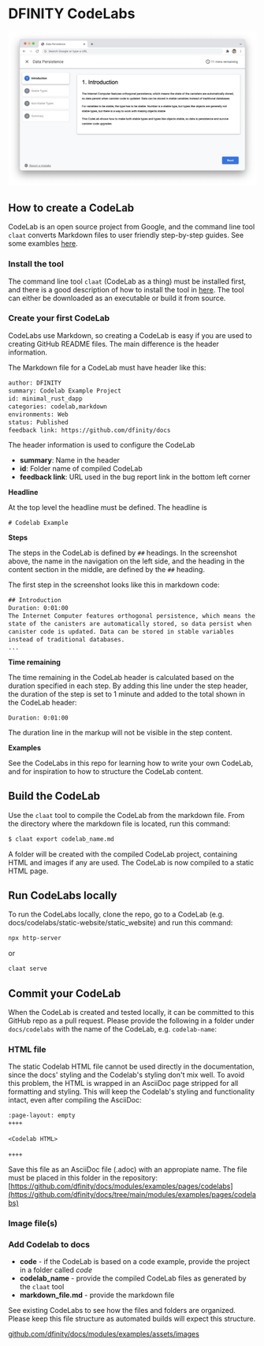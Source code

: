 # DFINITY CodeLabs

![CodeLabs](codelab.png)

## How to create a CodeLab
CodeLab is an open source project from Google, and the command line tool `claat` converts Markdown files to user friendly step-by-step guides. See some exambles [here](https://codelabs.developers.google.com).

### Install the tool
The command line tool `claat` (CodeLab as a thing) must be installed first, and there is a good description of how to install the tool in [here](https://github.com/googlecodelabs/tools/tree/main/claat). The tool can either be downloaded as an executable or build it from source.

### Create your first CodeLab
CodeLabs use Markdown, so creating a CodeLab is easy if you are used to creating GitHub README files. The main difference is the header information. 

The Markdown file for a CodeLab must have header like this:
``` 
author: DFINITY
summary: Codelab Example Project
id: minimal_rust_dapp
categories: codelab,markdown
environments: Web
status: Published
feedback link: https://github.com/dfinity/docs
```

The header information is used to configure the CodeLab
- **summary**: Name in the header
- **id**: Folder name of compiled CodeLab
- **feedback link**: URL used in the bug report link in the bottom left corner

**Headline**

At the top level the headline must be defined. The headline is 

```
# Codelab Example
```

**Steps**

The steps in the CodeLab is defined by `##` headings. In the screenshot above, the name in the navigation on the left side, and the heading in the content section in the middle, are defined by the `##` heading. 

The first step in the screenshot looks like this in markdown code:

```
## Introduction
Duration: 0:01:00
The Internet Computer features orthogonal persistence, which means the state of the canisters are automatically stored, so data persist when canister code is updated. Data can be stored in stable variables instead of traditional databases. 
...
```

**Time remaining**

The time remaining in the CodeLab header is calculated based on the duration specified in each step. By adding this line under the step header, the duration of the step is set to 1 minute and added to the total shown in the CodeLab header:

```
Duration: 0:01:00
```

The duration line in the markup will not be visible in the step content.

**Examples**

See the CodeLabs in this repo for learning how to write your own CodeLab, and for inspiration to how to structure the CodeLab content.

## Build the CodeLab
Use the `claat` tool to compile the CodeLab from the markdown file. From the directory where the markdown file is located, run this command:

```sh
$ claat export codelab_name.md
```

A folder will be created with the compiled CodeLab project, containing HTML and images if any are used. The CodeLab is now compiled to a static HTML page.

## Run CodeLabs locally
To run the CodeLabs locally, clone the repo, go to a CodeLab (e.g. docs/codelabs/static-website/static_website) and run this command:

```sh
npx http-server
```
or 
```sh
claat serve
```

## Commit your CodeLab
When the CodeLab is created and tested locally, it can be committed to this GitHub repo as a pull request. Please provide the following in a folder under `docs/codelabs` with the name of the CodeLab, e.g. `codelab-name`:
 
### HTML file
The static Codelab HTML file cannot be used directly in the documentation, since the docs' styling and the Codelab's styling don't mix well. To avoid this problem, the HTML is wrapped in an AsciiDoc page stripped for all formatting and styling. This will keep the Codelab's styling and functionality intact, even after compiling the AsciiDoc:

```
:page-layout: empty
++++

<Codelab HTML>

++++
```

Save this file as an AsciiDoc file (.adoc) with an appropiate name. The file must be placed in this folder in the repository: [https://github.com/dfinity/docs/modules/examples/pages/codelabs](https://github.com/dfinity/docs/tree/main/modules/examples/pages/codelabs)
 
### Image file(s)
 
 
 
### Add Codelab to docs
 
 

- **code** - if the CodeLab is based on a code example, provide the project in a folder called _code_
- **codelab_name** - provide the compiled CodeLab files as generated by the `claat` tool
- **markdown_file.md** - provide the markdown file

See existing CodeLabs to see how the files and folders are organized. Please keep this file structure as automated builds will expect this structure.
 
[github.com/dfinity/docs/modules/examples/assets/images](https://github.com/dfinity/docs/tree/main/modules/examples/assets/images)
